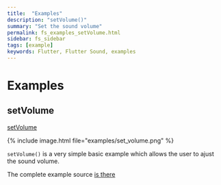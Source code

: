 ```yaml
---
title:  "Examples"
description: "setVolume()"
summary: "Set the sound volume"
permalink: fs_examples_setVolume.html
sidebar: fs_sidebar
tags: [example]
keywords: Flutter, Flutter Sound, examples
---
```

# Examples


## setVolume

[setVolume](https://github.com/dooboolab/flutter_sound/blob/master/flutter_sound/example/lib/volume_control/volume_control.dart)

{% include image.html file="examples/set_volume.png" %}

`setVolume()` is a very simple basic example which allows the user to ajust the sound volume.

The complete example source [is there](https://github.com/dooboolab/flutter_sound/blob/master/flutter_sound/example/lib/volume_control/volume_control.dart)
